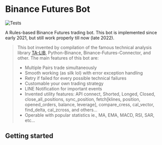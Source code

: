 # Binance Futures Bot

![Tests](https://github.com/mrjbq7/ta-lib/actions/workflows/tests.yml/badge.svg)

A Rules-based Binance Futures trading bot. This bot is implemented since early 2021, but still work properly till now (late 2022).

> This bot invented by compilation of the famous technical analysis library [TA-LIB](http://ta-lib.org), Python-Binance, Binance-Futures-Connector, and other. The main features of this bot are:
> * Multiple Pairs trade simultaneously
> * Smooth working (as silk lol) with error exception handling
> * Retry if failed for every possible technical failures
> * Customable your own trading strategy
> * LINE Notification for important events
> * Invented utility features: API connect, Shorted, Longed, Closed, close_all_positions, sync_position, fetch[klines, position, opened_orders, balance, leverage], compare_cress, cal_vector, find_delta, cal_zcross, and others...
> * Operable with popular statistics ie., MA, EMA, MACD, RSI, SAR, etc...

## Getting started
